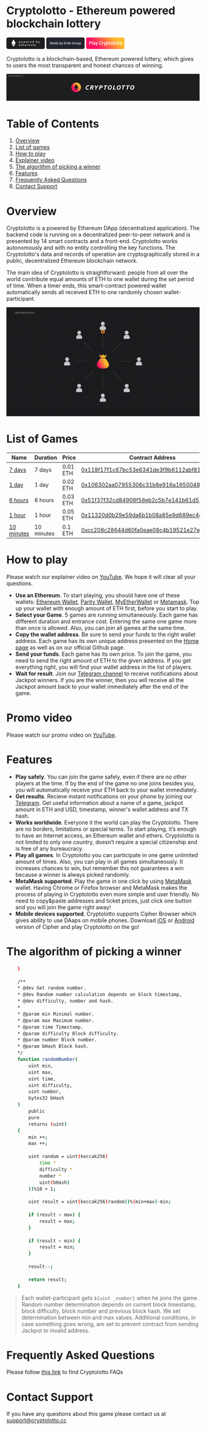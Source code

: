 # Cryptolotto - Ethereum powered blockchain lottery

[![N|Solid](https://github.com/cryptolotto/Cryptolotto/blob/master/images/Powered%20by%20ETH.png?raw=true)](https://www.ethereum.org) [![N|Solid](https://github.com/cryptolotto/Cryptolotto/blob/master/images/Made%20by%20Erde.png?raw=true)](https://t.me/erdegroup) [![N|Solid](https://github.com/cryptolotto/Cryptolotto/blob/master/images/Play%20Cryptolotto.png?raw=true)](https://cryptolotto.cc)

Cryptolotto is a blockchain-based, Ethereum powered lottery, which gives to users the most transparent and honest chances of winning.

![Cryptolotto_banner](https://github.com/Cryptolotto/Cryptolotto/blob/master/images/Bitcointalk%20banner.png?raw=true)
# Table of Contents
1. [Overview](#overview)
2. [List of games](#list-of-games)
3. [How to play](#how-to-play)
4. [Explainer video](#explainer-video)
5. [The algorithm of picking a winner](#the-algorithm-of-picking-a-winner)
6. [Features](#features)
7. [Frequently Asked Questions](#frequently-asked-questions)
8. [Contact Support](#contact-support)

# Overview
Cryptolotto is a powered by Ethereum DApp (decentralized application). The backend code is running on a decentralized peer-to-peer network and is presented by 14 smart contracts and a front-end. Cryptolotto works autonomously and with no entity controlling the key functions. The Cryptolotto's data and records of operation are cryptographically stored in a public, decentralized Ethereum blockchain network.

The main idea of Cryptolotto is straightforward: people from all over the world contribute equal amounts of ETH to one wallet during the set period of time. When a timer ends, this smart-contract powered wallet automatically sends all received ETH to one randomly chosen wallet-participant.

![Cryptolotto_demo](https://github.com/Cryptolotto/Cryptolotto/blob/master/images/Github%20demo.gif?raw=true)

# List of Games
| Name | Duration | Price |Contract Address |
| ------ | ------ | ------ | ------ |
| [7 days](https://www.cryptolotto.cc/en/7d) | 7 days | 0.01 ETH |[0x118f17f1c67bc53e6341de3f9b6112abf81505f0](https://etherscan.io/address/0x118f17f1c67bc53e6341de3f9b6112abf81505f0)|
| [1 day](https://www.cryptolotto.cc/en/1d) | 1 day | 0.02 ETH |[0x106302aa07955306c31b8e916a16500482016ec2](https://etherscan.io/address/0x106302aa07955306c31b8e916a16500482016ec2)|
| [6 hours](https://www.cryptolotto.cc/en/6h) | 6 hours | 0.03 ETH |[0x51f37f32cd84908f58eb2c5b7e141b61d5774f0a](https://etherscan.io/address/0x51f37f32cd84908f58eb2c5b7e141b61d5774f0a)|
| [1 hour](https://www.cryptolotto.cc/en/1h) | 1 hour | 0.05 ETH |[0x11320d0b29e59da6b1b08a85e9d689ec4ed42e6c](https://etherscan.io/address/0x11320d0b29e59da6b1b08a85e9d689ec4ed42e6c)|
| [10 minutes](https://www.cryptolotto.cc/en/10m)  | 10 minutes | 0.1 ETH |[0xcc208c28644d60fa0eae08c4b19521e27ebcddfa](https://etherscan.io/address/0xcc208c28644d60fa0eae08c4b19521e27ebcddfa)|


# How to play

Please watch our explainer video on [YouTube](https://www.youtube.com/watch?v=PyrtCXVUkTA). We hope it will clear all your questions.

  - **Use an Ethereum**. To start playing, you should have one of these wallets: [Ethereum Wallet](https://github.com/ethereum/mist/releases), [Parity Wallet](https://www.parity.io), [MyEtherWallet](https://www.myetherwallet.com) or [Metamask](https://metamask.io). Top up your wallet with enough amount of ETH first, before you start to play.
  - **Select your Game**. 5 games are running simultaneously. Each game has different duration and entrance cost. Entering the same one game more than once  is allowed. Also, you can join all games at the same time.
  - **Copy the wallet address**. Be sure to send your funds to the right wallet address. Each game has its own unique address presented on the [Home page](https://cryptolotto.cc) as well as on our official Github page.
  - **Send your funds**. Each game has its own price. To join the game, you need to send the right amount of ETH to the given address. If you get everything right, you will find your wallet address in the list of players.
  - **Wait for result**. Join our [Telegram channel](https://t.me/cryptolottoresults) to receive notifications about Jackpot winners. If you are the winner, then you will receive all the Jackpot amount back to your wallet immediately after the end of the game.

# Promo video
Please watch our promo video on [YouTube](https://youtu.be/ma2KYqmsdhQ). 

# Features
  - **Play safely**. You can join the game safely, even if there are no other players at the time. If by the end of the game no one joins besides you, you will automatically receive your ETH back to your wallet immediately.
  - **Get results**. Recieve instant notifications on your phone by joining our [Telegram](https://www.t.me/cryptolottoresults). Get useful information about a name of a game, jackpot amount in ETH and USD, timestamp, winner's wallet address and TX hash.
  - **Works worldwide**. Everyone it the world can play the Cryptolotto. There are no borders, limitations or special terms. To start playing, it’s enough to have an Internet access, an Ethereum wallet and ethers. Cryptolotto is not limited to only one country, doesn’t require a special citizenship and is free of any bureaucracy.
  - **Play all games**. In Cryptolotto you can participate in one game unlimited amount of times. Also, you can play in all games simultaneously. It increases chances to win, but remember this not guarantees a win because a winner is always picked randomly. 
  - **MetaMask supported**. Play the game in one click by using [MetaMask](https://metamask.io) wallet. Having Chrome or Firefox browser and MetaMask makes the process of playing in Cryptolotto even more simple and user friendly. No need to copy&paste addresses and ticket prices, just click one button and you will join the game right away! 
  - **Mobile devices supported**. Cryptolotto supports Cipher Browser which gives ability to use DAaps on mobile phones. Download [iOS](https://itunes.apple.com/app/cipher-browser-for-ethereum/id1294572970?ls=1&mt=8) or [Android](https://play.google.com/store/apps/details?id=com.cipherbrowser.cipher) version of Cipher and play Cryptolotto on the go!   

# The algorithm of picking a winner

```sh
    }
    
    /**
    * @dev Get random number.
    * @dev Random number calculation depends on block timestamp,
    * @dev difficulty, number and hash.
    *
    * @param min Minimal number.
    * @param max Maximum number.
    * @param time Timestamp.
    * @param difficulty Block difficulty.
    * @param number Block number.
    * @param bHash Block hash.
    */
    function randomNumber(
        uint min,
        uint max,
        uint time,
        uint difficulty,
        uint number,
        bytes32 bHash
    ) 
        public 
        pure 
        returns (uint) 
    {
        min ++;
        max ++;

        uint random = uint(keccak256(
            time * 
            difficulty * 
            number *
            uint(bHash)
        ))%10 + 1;
       
        uint result = uint(keccak256(random))%(min+max)-min;
        
        if (result > max) {
            result = max;
        }
        
        if (result < min) {
            result = min;
        }
        
        result--;

        return result;
    }
```
> Each wallet-participant gets `${uint _number}` when he joins the game. Random number determination depends on current block timestamp, block difficulty, block number and previous block hash. We set determination between min and max values. Additional conditions, in case something goes wrong, are set to prevent contract from sending Jackpot to invalid address.  

# Frequently Asked Questions
Please follow [this link](cryptolotto.cc/en/faq) to find Cryptolotto FAQs

# Contact Support
If you have any questions about this game please contact us at support@cryptolotto.cc


